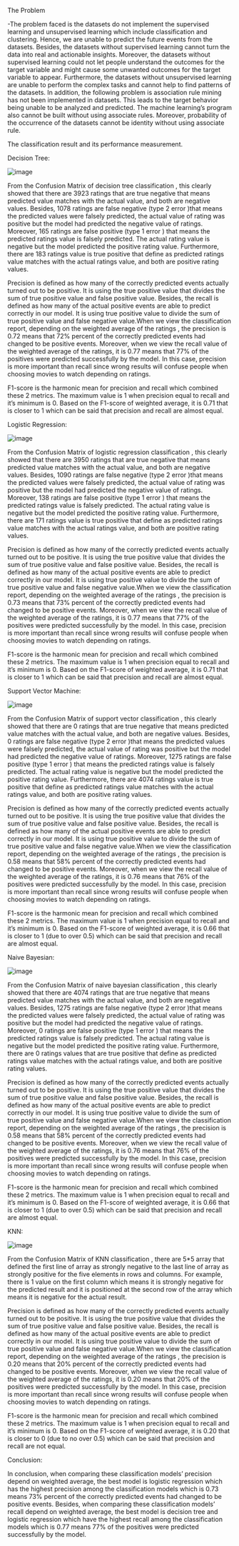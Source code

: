 The Problem

-The problem faced is the datasets do not implement the supervised learning and unsupervised learning which include classification and clustering. Hence, we are unable to predict the future events from the datasets. Besides, the datasets without supervised learning cannot turn the data into real and actionable insights. Moreover, the datasets without supervised learning could not let people understand the outcomes for the target variable and might cause some unwanted outcomes for the target variable to appear. Furthermore, the datasets without unsupervised learning are unable to perform the complex tasks and cannot help to find patterns of the datasets. In addition,  the following problem is association rule mining  has not been implemented in datasets. This leads to the target behavior being unable to be analyzed and predicted. The machine learning’s program also cannot be built without using associate rules. Moreover, probability of the occurrence of the datasets cannot be identity without using associate rule. 

The classification result and its performance measurement.

Decision Tree:

 ![image](https://github.com/yeejing0822/movieDataMining/assets/86753374/df1c4a35-eab8-420c-9bbc-011c0004a3c1)

  From the Confusion Matrix of decision tree classification , this clearly showed that there are 3923 ratings that are true negative that means predicted value matches with the actual value, and both are negative values. Besides, 1078 ratings are false negative (type 2 error )that means the predicted values were falsely predicted, the actual value of rating was positive but the model had predicted the negative value of ratings. Moreover, 165 ratings are false positive (type 1 error ) that means the predicted ratings value is falsely predicted. The actual rating value is negative but the model predicted the positive rating value. Furthermore, there are 183 ratings value is true positive that define as predicted ratings value matches with the actual ratings value, and both are positive rating values.

 Precision is defined as how many of the correctly predicted events actually turned out to be positive. It is using the true positive value that divides the sum of true positive value and false positive value. Besides, the recall is defined as how many of the actual positive events are able to predict correctly in our model. It is using true positive value to divide the sum of true positive value and false negative value.When we view the classification report, depending on the weighted average of the ratings , the precision is 0.72 means that 72% percent of the correctly predicted events had changed to be positive events. Moreover, when we view the recall value of the weighted average of the ratings, it is 0.77 means that 77% of the positives were predicted successfully by the model. In this case, precision is more important than recall since wrong results will confuse people when choosing movies to watch depending on ratings. 

  F1-score is the harmonic mean for precision and recall which combined these 2 metrics. The maximum value is 1 when precision equal to recall and it’s minimum is 0. Based on the F1-score of weighted average, it is 0.71 that is closer to 1 which can be said that precision and recall are almost equal.

Logistic Regression:

![image](https://github.com/yeejing0822/movieDataMining/assets/86753374/c7a8fdee-9101-46f2-b95c-fffc1ded3a2e)

  
 From the Confusion Matrix of logistic regression classification , this clearly showed that there are 3950 ratings that are true negative that means predicted value matches with the actual value, and both are negative values. Besides, 1090 ratings are false negative (type 2 error )that means the predicted values were falsely predicted, the actual value of rating was positive but the model had predicted the negative value of ratings. Moreover, 138 ratings are false positive (type 1 error ) that means the predicted ratings value is falsely predicted. The actual rating value is negative but the model predicted the positive rating value. Furthermore, there are 171 ratings value is true positive that define as predicted ratings value matches with the actual ratings value, and both are positive rating values.

 Precision is defined as how many of the correctly predicted events actually turned out to be positive. It is using the true positive value that divides the sum of true positive value and false positive value. Besides, the recall is defined as how many of the actual positive events are able to predict correctly in our model. It is using true positive value to divide the sum of true positive value and false negative value.When we view the classification report, depending on the weighted average of the ratings , the precision is 0.73 means that 73% percent of the correctly predicted events had changed to be positive events. Moreover, when we view the recall value of the weighted average of the ratings, it is 0.77 means that 77% of the positives were predicted successfully by the model. In this case, precision is more important than recall since wrong results will confuse people when choosing movies to watch depending on ratings. 

  F1-score is the harmonic mean for precision and recall which combined these 2 metrics. The maximum value is 1 when precision equal to recall and it’s minimum is 0. Based on the F1-score of weighted average, it is 0.71 that is closer to 1 which can be said that precision and recall are almost equal.

Support Vector Machine:

![image](https://github.com/yeejing0822/movieDataMining/assets/86753374/c32e4606-b333-4d0e-801b-aabd44667635)

 
 From the Confusion Matrix of support vector classification , this clearly showed that there are 0 ratings that are true negative that means predicted value matches with the actual value, and both are negative values. Besides, 0 ratings are false negative (type 2 error )that means the predicted values were falsely predicted, the actual value of rating was positive but the model had predicted the negative value of ratings. Moreover, 1275 ratings are false positive (type 1 error ) that means the predicted ratings value is falsely predicted. The actual rating value is negative but the model predicted the positive rating value. Furthermore, there are 4074 ratings value is true positive that define as predicted ratings value matches with the actual ratings value, and both are positive rating values.

 Precision is defined as how many of the correctly predicted events actually turned out to be positive. It is using the true positive value that divides the sum of true positive value and false positive value. Besides, the recall is defined as how many of the actual positive events are able to predict correctly in our model. It is using true positive value to divide the sum of true positive value and false negative value.When we view the classification report, depending on the weighted average of the ratings , the precision is 0.58 means that 58% percent of the correctly predicted events had changed to be positive events. Moreover, when we view the recall value of the weighted average of the ratings, it is 0.76 means that 76% of the positives were predicted successfully by the model. In this case, precision is more important than recall since wrong results will confuse people when choosing movies to watch depending on ratings. 

  F1-score is the harmonic mean for precision and recall which combined these 2 metrics. The maximum value is 1 when precision equal to recall and it’s minimum is 0. Based on the F1-score of weighted average, it is 0.66 that is closer to 1 (due to over 0.5) which can be said that precision and recall are almost equal.


Naive Bayesian:

 ![image](https://github.com/yeejing0822/movieDataMining/assets/86753374/7bda1556-ed53-4cdc-9316-f60b60de4f50)

  From the Confusion Matrix of naive bayesian classification , this clearly showed that there are 4074 ratings that are true negative that means predicted value matches with the actual value, and both are negative values. Besides, 1275 ratings are false negative (type 2 error )that means the predicted values were falsely predicted, the actual value of rating was positive but the model had predicted the negative value of ratings. Moreover, 0 ratings are false positive (type 1 error ) that means the predicted ratings value is falsely predicted. The actual rating value is negative but the model predicted the positive rating value. Furthermore, there are 0 ratings values that are true positive that define as predicted ratings value matches with the actual ratings value, and both are positive rating values.

   Precision is defined as how many of the correctly predicted events actually turned out to be positive. It is using the true positive value that divides the sum of true positive value and false positive value. Besides, the recall is defined as how many of the actual positive events are able to predict correctly in our model. It is using true positive value to divide the sum of true positive value and false negative value.When we view the classification report, depending on the weighted average of the ratings , the precision is 0.58 means that 58% percent of the correctly predicted events had changed to be positive events. Moreover, when we view the recall value of the weighted average of the ratings, it is 0.76 means that 76% of the positives were predicted successfully by the model. In this case, precision is more important than recall since wrong results will confuse people when choosing movies to watch depending on ratings. 

  F1-score is the harmonic mean for precision and recall which combined these 2 metrics. The maximum value is 1 when precision equal to recall and it’s minimum is 0. Based on the F1-score of weighted average, it is 0.66 that is closer to 1 (due to over 0.5) which can be said that precision and recall are almost equal.

  KNN:
  
 ![image](https://github.com/yeejing0822/movieDataMining/assets/86753374/d61312c1-53d4-498e-a186-6ea5bc589313)

  From the Confusion Matrix of KNN classification , there are 5*5 array that defined the first line of array as strongly negative to the last line of array as strongly positive for the five elements in rows and columns. For example, there is 1 value on the first column which means it is strongly negative for the predicted result and it is positioned at the second row of the array which means it is negative for the actual result.

   Precision is defined as how many of the correctly predicted events actually turned out to be positive. It is using the true positive value that divides the sum of true positive value and false positive value. Besides, the recall is defined as how many of the actual positive events are able to predict correctly in our model. It is using true positive value to divide the sum of true positive value and false negative value.When we view the classification report, depending on the weighted average of the ratings , the precision is 0.20 means that 20% percent of the correctly predicted events had changed to be positive events. Moreover, when we view the recall value of the weighted average of the ratings, it is 0.20 means that 20% of the positives were predicted successfully by the model. In this case, precision is more important than recall since wrong results will confuse people when choosing movies to watch depending on ratings. 

  F1-score is the harmonic mean for precision and recall which combined these 2 metrics. The maximum value is 1 when precision equal to recall and it’s minimum is 0. Based on the F1-score of weighted average, it is 0.20 that is closer to 0 (due to no over 0.5) which can be said that precision and recall are not equal.

Conclusion:

In conclusion, when comparing these classification models’ precision depend on weighted average, the best model is logistic regression which has the highest precision among the classification models which is 0.73 means 73% percent of the correctly predicted events had changed to be positive events. Besides, when comparing these classification models’ recall depend on weighted average, the best model is decision tree and logistic regression which have the highest recall among the classification models which is 0.77 means 77% of the positives were predicted successfully by the model.


